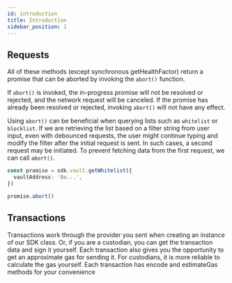 ```yaml
---
id: introduction
title: Introduction
sidebar_position: 1
---
```


## Requests

All of these methods (except synchronous getHealthFactor) return a promise that can be
aborted by invoking the `abort()` function.

If `abort()` is invoked, the in-progress promise will not be resolved or rejected, and the
network request will be canceled.
If the promise has already been resolved or rejected, invoking `abort()` will not have any effect.

Using `abort()` can be beneficial when querying lists such as `whitelist` or `blocklist`. If we
are retrieving the list based on a filter string from user input, even with debounced requests,
the user might continue typing and modify the filter after the initial request is sent. In such
cases, a second request may be initiated. To prevent fetching data from the first request, we
can call `abort()`.

```typescript
const promise = sdk.vault.getWhitelist({
  vaultAddress: '0x...',
})

promise.abort()
```
## Transactions

Transactions work through the provider you sent when creating an instance of our SDK class.
Or, if you are a custodian, you can get the transaction data and sign it yourself.
Each transaction also gives you the opportunity to get an approximate gas for sending it.
For custodians, it is more reliable to calculate the gas yourself.
Each transaction has encode and estimateGas methods for your convenience
